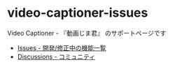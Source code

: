 # video-captioner-issues
Video Captioner - 『動画じま君』 のサポートページです

- [Issues - 開発/修正中の機能一覧](https://github.com/ver-1000000/video-captioner-issues/issues)
- [Discussions - コミュニティ](https://github.com/ver-1000000/video-captioner-issues/discussions)
